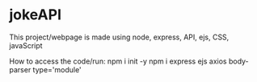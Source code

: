 # jokeAPI
This project/webpage is made using node, express, API, ejs, CSS, javaScript

How to access the code/run:
npm i init -y
npm i express ejs axios body-parser
type='module'
